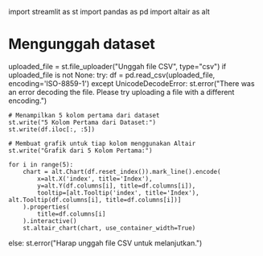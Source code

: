 import streamlit as st
import pandas as pd
import altair as alt

# Mengunggah dataset
uploaded_file = st.file_uploader("Unggah file CSV", type="csv")
if uploaded_file is not None:
    try:
        df = pd.read_csv(uploaded_file, encoding='ISO-8859-1')
    except UnicodeDecodeError:
        st.error("There was an error decoding the file. Please try uploading a file with a different encoding.")
    
    # Menampilkan 5 kolom pertama dari dataset
    st.write("5 Kolom Pertama dari Dataset:")
    st.write(df.iloc[:, :5])
    
    # Membuat grafik untuk tiap kolom menggunakan Altair
    st.write("Grafik dari 5 Kolom Pertama:")
    
    for i in range(5):
        chart = alt.Chart(df.reset_index()).mark_line().encode(
            x=alt.X('index', title='Index'),
            y=alt.Y(df.columns[i], title=df.columns[i]),
            tooltip=[alt.Tooltip('index', title='Index'), alt.Tooltip(df.columns[i], title=df.columns[i])]
        ).properties(
            title=df.columns[i]
        ).interactive()
        st.altair_chart(chart, use_container_width=True)
else:
    st.error("Harap unggah file CSV untuk melanjutkan.")
